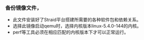 ### 备份镜像文件，
* 此文件安装好了Straid平台搭建所需要的各种软件包和依赖关系。
* 选择此镜像启动qemu时，选择内核版本linux-5.4.0-144的内核。
* perf等工具必须在相应匹配的内核版本下才可以正常运行。